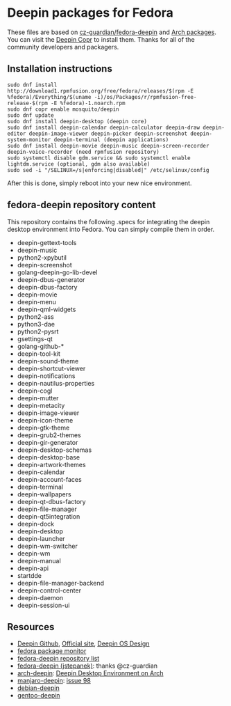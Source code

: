 # Deepin packages for Fedora

These files are based on [cz-guardian/fedora-deepin](https://github.com/cz-guardian/fedora-deepin/) and [Arch packages](https://www.archlinux.org/packages/?q=deepin). You can visit the [Deepin Copr](https://copr.fedorainfracloud.org/coprs/mosquito/deepin/) to install them. Thanks for all of the community developers and packagers.


## Installation instructions
    sudo dnf install http://download1.rpmfusion.org/free/fedora/releases/$(rpm -E %fedora)/Everything/$(uname -i)/os/Packages/r/rpmfusion-free-release-$(rpm -E %fedora)-1.noarch.rpm
    sudo dnf copr enable mosquito/deepin
    sudo dnf update
    sudo dnf install deepin-desktop (deepin core)
    sudo dnf install deepin-calendar deepin-calculator deepin-draw deepin-editor deepin-image-viewer deepin-picker deepin-screenshot deepin-system-monitor deepin-terminal (deepin applications)
    sudo dnf install deepin-movie deepin-music deepin-screen-recorder deepin-voice-recorder (need rpmfusion repository)
    sudo systemctl disable gdm.service && sudo systemctl enable lightdm.service (optional, gdm also available)
    sudo sed -i "/SELINUX=/s|enforcing|disabled|" /etc/selinux/config

After this is done, simply reboot into your new nice environment.


## fedora-deepin repository content

This repository contains the following .specs for integrating the deepin desktop environment into Fedora. You can simply compile them in order.
* deepin-gettext-tools
* deepin-music
* python2-xpybutil
* deepin-screenshot
* golang-deepin-go-lib-devel
* deepin-dbus-generator
* deepin-dbus-factory
* deepin-movie
* deepin-menu
* deepin-qml-widgets
* python2-ass
* python3-dae
* python2-pysrt
* gsettings-qt
* golang-github-*
* deepin-tool-kit
* deepin-sound-theme
* deepin-shortcut-viewer
* deepin-notifications
* deepin-nautilus-properties
* deepin-cogl
* deepin-mutter
* deepin-metacity
* deepin-image-viewer
* deepin-icon-theme
* deepin-gtk-theme
* deepin-grub2-themes
* deepin-gir-generator
* deepin-desktop-schemas
* deepin-desktop-base
* deepin-artwork-themes
* deepin-calendar
* deepin-account-faces
* deepin-terminal
* deepin-wallpapers
* deepin-qt-dbus-factory
* deepin-file-manager
* deepin-qt5integration
* deepin-dock
* deepin-desktop
* deepin-launcher
* deepin-wm-switcher
* deepin-wm
* deepin-manual
* deepin-api
* startdde
* deepin-file-manager-backend
* deepin-control-center
* deepin-daemon
* deepin-session-ui


## Resources
* [Deepin Github](https://github.com/linuxdeepin/), [Official site](https://www.deepin.org/en/), [Deepin OS Design](https://my.oschina.net/ManateeLazyCat/blog/831104)
* [fedora package monitor](https://apps.fedoraproject.org/koschei/groups/mosquito/deepin-sig)
* [fedora-deepin repository list](https://copr.fedorainfracloud.org/coprs/mosquito/deepin/packages/)
* [fedora-deepin (jstepanek)](https://github.com/cz-guardian/fedora-deepin/): thanks @cz-guardian
* [arch-deepin](https://github.com/fasheng/arch-deepin/): [Deepin Desktop Environment on Arch](https://bbs.archlinux.org/viewtopic.php?id=181861)
* [manjaro-deepin](https://github.com/manjaro/packages-community/): [issue 98](https://github.com/fasheng/arch-deepin/issues/98)
* [debian-deepin](https://github.com/debiancn/repo/issues/31)
* [gentoo-deepin](https://github.com/zhtengw/deepin-overlay/)

